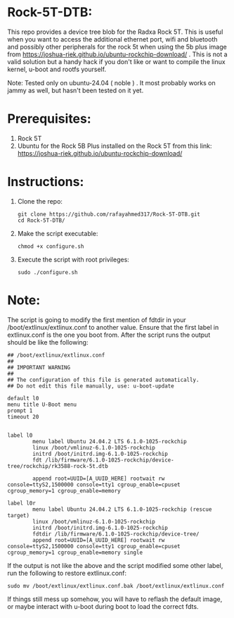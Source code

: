 # Rock-5T-DTB:
This repo provides a device tree blob for the Radxa Rock 5T. This is useful when you want to access the additional ethernet port, wifi and bluetooth and possibly other peripherals for the rock 5t when using the 5b plus image from https://joshua-riek.github.io/ubuntu-rockchip-download/ . This is not a valid solution but a handy hack if you don't like or want to compile the linux kernel, u-boot and rootfs yourself. 

Note: Tested only on ubuntu-24.04 ( noble ) . It most probably works on jammy as well, but hasn't been tested on it yet.

# Prerequisites:
1. Rock 5T
2. Ubuntu for the Rock 5B Plus installed on the Rock 5T from this link: https://joshua-riek.github.io/ubuntu-rockchip-download/

# Instructions:
1. Clone the repo:
   ```
   git clone https://github.com/rafayahmed317/Rock-5T-DTB.git
   cd Rock-5T-DTB/
   ```
2. Make the script executable:
   ```
   chmod +x configure.sh
   ```
3. Execute the script with root privileges:
   ```
   sudo ./configure.sh
   ```
# Note:
The script is going to modify the first mention of fdtdir in your /boot/extlinux/extlinux.conf to another value. Ensure that the first label in extlinux.conf is the one you boot from. After the script runs the output should be like the following:
```
## /boot/extlinux/extlinux.conf
##
## IMPORTANT WARNING
##
## The configuration of this file is generated automatically.
## Do not edit this file manually, use: u-boot-update

default l0
menu title U-Boot menu
prompt 1
timeout 20


label l0
        menu label Ubuntu 24.04.2 LTS 6.1.0-1025-rockchip
        linux /boot/vmlinuz-6.1.0-1025-rockchip
        initrd /boot/initrd.img-6.1.0-1025-rockchip
        fdt /lib/firmware/6.1.0-1025-rockchip/device-tree/rockchip/rk3588-rock-5t.dtb

        append root=UUID=[A_UUID_HERE] rootwait rw console=ttyS2,1500000 console=tty1 cgroup_enable=cpuset cgroup_memory=1 cgroup_enable=memory

label l0r
        menu label Ubuntu 24.04.2 LTS 6.1.0-1025-rockchip (rescue target)
        linux /boot/vmlinuz-6.1.0-1025-rockchip
        initrd /boot/initrd.img-6.1.0-1025-rockchip
        fdtdir /lib/firmware/6.1.0-1025-rockchip/device-tree/
        append root=UUID=[A_UUID_HERE] rootwait rw console=ttyS2,1500000 console=tty1 cgroup_enable=cpuset cgroup_memory=1 cgroup_enable=memory single
```
If the output is not like the above and the script modified some other label, run the following to restore extlinux.conf:

```
sudo mv /boot/extlinux/extlinux.conf.bak /boot/extlinux/extlinux.conf
```
If things still mess up somehow, you will have to reflash the default image, or maybe interact with u-boot during boot to load the correct fdts. 
